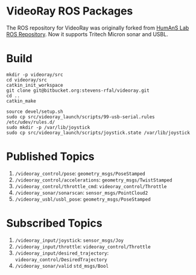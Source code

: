 # VideoRay ROS Packages

The ROS repository for VideoRay was originally forked from [HumAnS Lab ROS Repository](https://github.com/gt-ros-pkg/humans). Now it supports Tritech Micron sonar and USBL.

# Build

```
mkdir -p videoray/src
cd videoray/src
catkin_init_workspace
git clone git@bitbucket.org:stevens-rfal/videoray.git
cd ..
catkin_make

source devel/setup.sh
sudo cp src/videoray_launch/scripts/99-usb-serial.rules /etc/udev/rules.d/
sudo mkdir -p /var/lib/joystick
sudo cp src/videoray_launch/scripts/joystick.state /var/lib/joystick
```

# Published Topics

1. `/videoray_control/pose`: `geometry_msgs/PoseStamped`
2. `/videoray_control/accelerations`: `geometry_msgs/TwistStamped`
3. `/videoray_control/throttle_cmd`: `videoray_control/Throttle`
4. `/videoray_sonar/sonarscan`: `sensor_msgs/PointCloud2`
5. `/videoray_usbl/usbl_pose`: `geometry_msgs/PoseStamped`

# Subscribed Topics

1. `/videoray_input/joystick`: `sensor_msgs/Joy`
2. `/videoray_input/throttle`: `videoray_control/Throttle`
3. `/videoray_input/desired_trajectory`: `videoray_control/DesiredTrajectory`
4. `/videoray_sonar/valid` `std_msgs/Bool`
